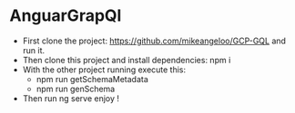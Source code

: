 # AnguarGrapQl


- First clone the project: https://github.com/mikeangeloo/GCP-GQL and run it.
- Then clone this project and install dependencies: npm i
- With the other project running execute this:
    - npm run getSchemaMetadata
    - npm run genSchema
- Then run ng serve enjoy !
